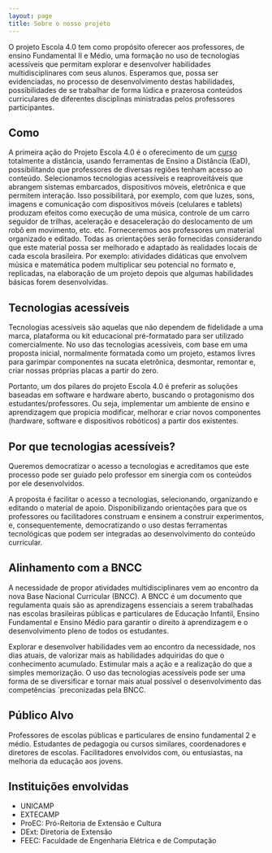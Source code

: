 ```yaml
---
layout: page
title: Sobre o nosso projeto
---
```

O projeto Escola 4.0 tem como propósito oferecer aos professores, de ensino Fundamental II e Médio, uma formação no uso de tecnologias acessíveis que permitam explorar e desenvolver habilidades multidisciplinares com seus alunos. Esperamos que, possa ser evidenciadas, no processo de desenvolvimento destas habilidades, possibilidades de se trabalhar de forma lúdica e prazerosa conteúdos curriculares de diferentes disciplinas ministradas pelos professores participantes.


## Como

A primeira ação do Projeto Escola 4.0 é o oferecimento de um [curso](https://www.extecamp.unicamp.br/dados.asp?sigla=%81g%DC%C2%5E%E0%DC%99&of=%F7%12%AB) totalmente a distância, usando ferramentas de Ensino a Distância (EaD), possibilitando que professores de diversas regiões tenham acesso ao conteúdo.
Selecionamos tecnologias acessíveis e reaproveitáveis que abrangem sistemas embarcados, dispositivos móveis, eletrônica e que permitem interação. Isso possibilitará, por exemplo, com que luzes, sons, imagens e comunicação com dispositivos móveis (celulares e tablets) produzam efeitos como execução de uma música, controle de um carro seguidor de trilhas, aceleração e desaceleração do deslocamento de um robô em movimento, etc. etc. Forneceremos aos professores um material organizado e editado. Todas as orientações serão fornecidas considerando que este material possa ser melhorado e adaptado às realidades locais de cada escola brasileira. Por exemplo: atividades didáticas que envolvem música e matemática podem multiplicar seu potencial no formato e, replicadas, na elaboração de um projeto depois que algumas habilidades básicas forem desenvolvidas.


## Tecnologias acessíveis

Tecnologias acessíveis são aquelas que não dependem de fidelidade a uma marca, plataforma ou kit educacional pré-formatado para ser utilizado comercialmente. No uso das tecnologias acessíveis, com base em uma proposta inicial, normalmente formatada como um projeto, estamos livres para garimpar componentes na sucata eletrônica, desmontar, remontar e, criar nossas próprias placas a partir do zero.

Portanto, um dos pilares do projeto Escola 4.0 é preferir as soluções baseadas em software e hardware aberto, buscando o protagonismo dos estudantes/professores. Ou seja, implementar um ambiente de ensino e aprendizagem que propicia modificar, melhorar e criar novos componentes (hardware, software e dispositivos robóticos) a partir dos existentes.


## Por que tecnologias acessíveis?

Queremos democratizar o acesso a tecnologias e acreditamos que este processo pode ser guiado pelo professor em sinergia com os conteúdos por ele desenvolvidos.

A proposta é facilitar o acesso a tecnologias, selecionando, organizando e editando o material de apoio. Disponibilizando orientações para que os professores ou facilitadores construam e ensinem a construir experimentos, e, consequentemente, democratizando o uso destas ferramentas tecnológicas que podem ser integradas ao desenvolvimento do conteúdo curricular.


## Alinhamento com a BNCC

A necessidade de propor atividades multidisciplinares vem ao encontro da nova Base Nacional Curricular (BNCC). A BNCC é um documento que regulamenta quais são as aprendizagens essenciais a serem trabalhadas nas escolas brasileiras públicas e particulares de Educação Infantil, Ensino Fundamental e Ensino Médio para garantir o direito à aprendizagem e o desenvolvimento pleno de todos os estudantes.

Explorar e desenvolver habilidades vem ao encontro da necessidade, nos dias atuais, de valorizar mais as habilidades adquiridas do que o conhecimento acumulado. Estimular mais a ação e a realização do que a simples memorização. O uso das tecnologias acessíveis pode ser uma forma de se diversificar e tornar mais atual possível o desenvolvimento das competências ´preconizadas pela BNCC.


## Público Alvo

Professores de escolas públicas e particulares de ensino fundamental 2 e médio.
Estudantes de pedagogia ou cursos similares, coordenadores e diretores de escolas.
Facilitadores envolvidos com, ou entusiastas, na melhoria da educação aos jovens.


## Instituições envolvidas

- UNICAMP
- EXTECAMP
- ProEC: Pró-Reitoria de Extensão e Cultura
- DExt: Diretoria de Extensão
- FEEC: Faculdade de Engenharia Elétrica e de Computação
